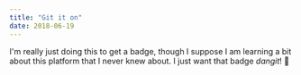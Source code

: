 ```yaml
---
title: "Git it on"
date: 2018-06-19
---
```

I'm really just doing this to get a badge, though I suppose I am learning a bit about this platform that I never knew about. I just want that badge _dangit_! :anger:
